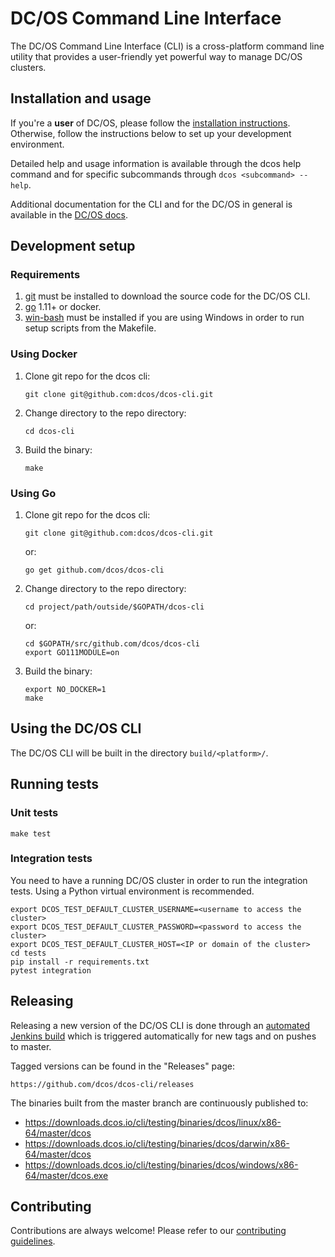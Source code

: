 # DC/OS Command Line Interface

The DC/OS Command Line Interface (CLI) is a cross-platform command line
utility that provides a user-friendly yet powerful way to manage DC/OS
clusters.

## Installation and usage

If you're a **user** of DC/OS, please follow the [installation
instructions](https://dcos.io/docs/latest/cli/install/). Otherwise,
follow the instructions below to set up your development environment.

Detailed help and usage information is available through the dcos help
command and for specific subcommands through `dcos <subcommand> --help`.

Additional documentation for the CLI and for the DC/OS in general is
available in the [DC/OS docs](https://dcos.io/docs/).

## Development setup

### Requirements

1.  [git](http://git-scm.com) must be installed to download the source
    code for the DC/OS CLI.
2.  [go](https://golang.org/dl/) 1.11+ or docker.
3.  [win-bash](https://sourceforge.net/projects/win-bash/files/shell-complete/latest)
   must be installed if you are using Windows in order to run setup scripts
   from the Makefile.

### Using Docker

1.  Clone git repo for the dcos cli:

        git clone git@github.com:dcos/dcos-cli.git

2.  Change directory to the repo directory:

        cd dcos-cli

3.  Build the binary:

        make

### Using Go

1.  Clone git repo for the dcos cli:

        git clone git@github.com:dcos/dcos-cli.git

    or:

        go get github.com/dcos/dcos-cli

2.  Change directory to the repo directory:

        cd project/path/outside/$GOPATH/dcos-cli

    or:

        cd $GOPATH/src/github.com/dcos/dcos-cli
        export GO111MODULE=on

3.  Build the binary:

        export NO_DOCKER=1
        make

## Using the DC/OS CLI

The DC/OS CLI will be built in the directory `build/<platform>/`.

## Running tests

### Unit tests

    make test

### Integration tests

You need to have a running DC/OS cluster in order to run the integration tests.
Using a Python virtual environment is recommended.

    export DCOS_TEST_DEFAULT_CLUSTER_USERNAME=<username to access the cluster>
    export DCOS_TEST_DEFAULT_CLUSTER_PASSWORD=<password to access the cluster>
    export DCOS_TEST_DEFAULT_CLUSTER_HOST=<IP or domain of the cluster>
    cd tests
    pip install -r requirements.txt
    pytest integration

## Releasing

Releasing a new version of the DC/OS CLI is done through an
[automated Jenkins
build](https://jenkins.mesosphere.com/service/jenkins/job/public-dcos-cluster-ops/job/mesosphere-dcos-cli/job/release/)
which is triggered automatically for new tags and on pushes to master.

Tagged versions can be found in the "Releases" page:

    https://github.com/dcos/dcos-cli/releases

The binaries built from the master branch are continuously published to:

   - https://downloads.dcos.io/cli/testing/binaries/dcos/linux/x86-64/master/dcos
   - https://downloads.dcos.io/cli/testing/binaries/dcos/darwin/x86-64/master/dcos
   - https://downloads.dcos.io/cli/testing/binaries/dcos/windows/x86-64/master/dcos.exe

## Contributing

Contributions are always welcome! Please refer to our [contributing guidelines](CONTRIBUTING.md).

